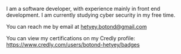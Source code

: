 I am a software developer, with experience mainly in front end development. I am currently studying cyber security in my free time.

You can reach me by email at hetyey.botond@gmail.com

You can view my certifications on my Credly profile: https://www.credly.com/users/botond-hetyey/badges

<!---
hetyey-b/hetyey-b is a ✨ special ✨ repository because its `README.md` (this file) appears on your GitHub profile.
You can click the Preview link to take a look at your changes.
--->
